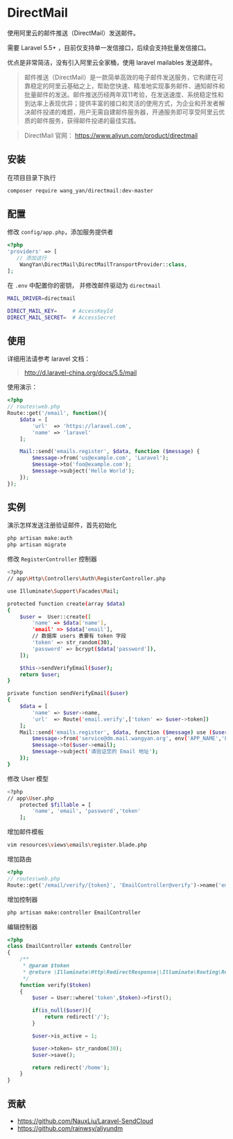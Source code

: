 # DirectMail

使用阿里云的邮件推送（DirectMail）发送邮件。

需要 Laravel 5.5+ ，目前仅支持单一发信接口，后续会支持批量发信接口。

优点是非常简洁，没有引入阿里云全家桶，使用 laravel mailables 发送邮件。

> 邮件推送（DirectMail）是一款简单高效的电子邮件发送服务，它构建在可靠稳定的阿里云基础之上，帮助您快速、精准地实现事务邮件、通知邮件和批量邮件的发送。邮件推送历经两年双11考验，在发送速度、系统稳定性和到达率上表现优异；提供丰富的接口和灵活的使用方式，为企业和开发者解决邮件投递的难题，用户无需自建邮件服务器，开通服务即可享受阿里云优质的邮件服务，获得邮件投递的最佳实践。

> DirectMail 官网： <https://www.aliyun.com/product/directmail>

## 安装

在项目目录下执行

```bash
composer require wang_yan/directmail:dev-master
```

## 配置

修改 `config/app.php`，添加服务提供者

```php
<?php
'providers' => [
   // 添加这行
    WangYan\DirectMail\DirectMailTransportProvider::class,
];
```

在 `.env` 中配置你的密钥， 并修改邮件驱动为 `directmail`

```bash
MAIL_DRIVER=directmail

DIRECT_MAIL_KEY=     # AccessKeyId
DIRECT_MAIL_SECRET=  # AccessSecret
```

## 使用

详细用法请参考 laravel 文档： 

> <http://d.laravel-china.org/docs/5.5/mail>

使用演示：

```php
<?php
// routes\web.php
Route::get('/email', function(){
    $data = [
        'url'  => 'https://laravel.com',
        'name' => 'laravel'
    ];

    Mail::send('emails.register', $data, function ($message) {
        $message->from('us@example.com', 'Laravel');
        $message->to('foo@example.com');
        $message->subject('Hello World');
    });
});
```

## 实例

演示怎样发送注册验证邮件，首先初始化

```bash
php artisan make:auth
php artisan migrate
```

修改 `RegisterController` 控制器

```bash
<?php 
// app\Http\Controllers\Auth\RegisterController.php

use Illuminate\Support\Facades\Mail;

protected function create(array $data)
{
    $user =  User::create([
        'name' => $data['name'],
        'email' => $data['email'],
        // 数据库 users 表要有 token 字段
        'token' => str_random(30), 
        'password' => bcrypt($data['password']),
    ]);

    $this->sendVerifyEmail($user);
    return $user;
}

private function sendVerifyEmail($user)
{
    $data = [
        'name' => $user->name,
        'url'  => Route('email.verify',['token' => $user->token])
    ];
    Mail::send('emails.register', $data, function ($message) use ($user) {
        $message->from('service@dm.mail.wangyan.org', env('APP_NAME','Laravel'));
        $message->to($user->email);
        $message->subject('请验证您的 Email 地址');
    });
}
```

修改 User 模型

```bash
<?php 
// app\User.php
    protected $fillable = [
        'name', 'email', 'password','token'
    ];
```

增加邮件模板

```bash
vim resources\views\emails\register.blade.php
```

增加路由

```php
<?php
// routes\web.php
Route::get('/email/verify/{token}', 'EmailController@verify')->name('email.verify');
```

增加控制器

```bash
php artisan make:controller EmailController
```

编辑控制器

```php
<?php
class EmailController extends Controller
{
    /**
     * @param $token
     * @return \Illuminate\Http\RedirectResponse|\Illuminate\Routing\Redirector
     */
    function verify($token)
    {
        $user = User::where('token',$token)->first();

        if(is_null($user)){
            return redirect('/');
        }

        $user->is_active = 1;

        $user->token= str_random(30);
        $user->save();

        return redirect('/home');
    }
}
```

## 贡献

- <https://github.com/NauxLiu/Laravel-SendCloud>
- <https://github.com/rainwsy/aliyundm>